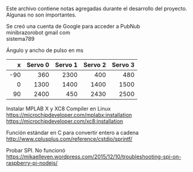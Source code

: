 Este archivo contiene notas agregadas durante el desarrollo del proyecto. Algunas no son importantes.

Se creó una cuenta de Google para acceder a PubNub  
minibrazorobot gmail com  
sistema789  

Ángulo y ancho de pulso en ms

x   | Servo 0 | Servo 1 | Servo 2 | Servo 3
---:|--------:|--------:|--------:|--------:
-90 |   360   |  2300   |   400   |   480
  0 |  1300   |  1400   |  1400   |  1500
 90 |  2400   |   450   |  2430   |  2500


Instalar MPLAB X y XC8 Compiler en Linux  
https://microchipdeveloper.com/mplabx:installation  
https://microchipdeveloper.com/xc8:installation  

Función estándar en C para convertir entero a cadena  
http://www.cplusplus.com/reference/cstdio/sprintf/  

Probar SPI. No funcionó  
https://mikaelleven.wordpress.com/2015/12/10/troubleshooting-spi-on-raspberry-pi-nodejs/  

